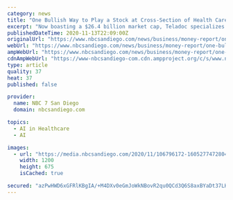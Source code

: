```yaml
---
category: news
title: "One Bullish Way to Play a Stock at Cross-Section of Health Care and Tech, Trader Says"
excerpt: "Now boasting a $26.4 billion market cap, Teladoc specializes in remote health-care services and analytics. The company closed a deal to acquire artificial intelligence company Livongo last week and has been developing ways to provide preventative treatment ..."
publishedDateTime: 2020-11-13T22:09:00Z
originalUrl: "https://www.nbcsandiego.com/news/business/money-report/one-bullish-way-to-play-a-stock-at-cross-section-of-health-care-and-tech-trader-says/2444786/"
webUrl: "https://www.nbcsandiego.com/news/business/money-report/one-bullish-way-to-play-a-stock-at-cross-section-of-health-care-and-tech-trader-says/2444786/"
ampWebUrl: "https://www.nbcsandiego.com/news/business/money-report/one-bullish-way-to-play-a-stock-at-cross-section-of-health-care-and-tech-trader-says/2444786/?amp"
cdnAmpWebUrl: "https://www-nbcsandiego-com.cdn.ampproject.org/c/s/www.nbcsandiego.com/news/business/money-report/one-bullish-way-to-play-a-stock-at-cross-section-of-health-care-and-tech-trader-says/2444786/?amp"
type: article
quality: 37
heat: 37
published: false

provider:
  name: NBC 7 San Diego
  domain: nbcsandiego.com

topics:
  - AI in Healthcare
  - AI

images:
  - url: "https://media.nbcsandiego.com/2020/11/106796172-1605277472804-2015-07-01T120000Z_533704413_GF10000145763_RTRMADP_3_USA-ECONOMY.jpg?resize=1200%2C675"
    width: 1200
    height: 675
    isCached: true

secured: "azPwHWD6xGFRlKBgIA/+M4DXv0eGmJoWkNBovR2qu0QCd3Q6S8axBYaDt37LH0d4xPweZG+u1gRMntK8ImHP1AOPKYixGOiumbp2beJLiWojPOw0xnzjY4o4FR6woDgSpLkcyOiHq+TubNLxG6/GTSJau7h+//93QLLVujvOjElgI+HvRyHbGfaohNy0jVuvP+DNZViAtT2Dspy5LS15KJBeAsCRihhXpR6nfRpjdtIVOeE7xziMsrSByTssIwroAuFcG6eAfHcAEARUX0JlgPeK5ZdVVKvPYjEPZQGFqaoWfNrXSfW2vZa7y5PVB/NdXNxzBRQq6lNTiO3o1rqXxeb+poW3IPIIIBdx2ox8p1g=;GUiByVztU3ZvgCj05du1Cg=="
---
```


